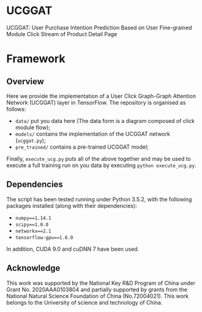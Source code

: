 # UCGGAT
UCGGAT: User Purchase Intention Prediction Based on User Fine-grained Module Click Stream of Product Detail Page

# Framework


## Overview
Here we provide the implementation of a User Click Graph-Graph Attention Network (UCGGAT) layer in TensorFlow. The repository is organised as follows:
- `data/` put you data here (The data form is a diagram composed of click module flow);
- `models/` contains the implementation of the UCGGAT network (`ucggat.py`);
- `pre_trained/` contains a pre-trained UCGGAT model;


Finally, `execute_ucg.py` puts all of the above together and may be used to execute a full training run on you data by executing `python execute_ucg.py`.


## Dependencies

The script has been tested running under Python 3.5.2, with the following packages installed (along with their dependencies):

- `numpy==1.14.1`
- `scipy==1.0.0`
- `networkx==2.1`
- `tensorflow-gpu==1.6.0`

In addition, CUDA 9.0 and cuDNN 7 have been used.

## Acknowledge
This work was supported by the National Key R&D Program of China under Grant No. 2020AAA0103804 and partially supported by grants from the National Natural Science Foundation of China (No.72004021). This work belongs to the University of science and technology of China.

